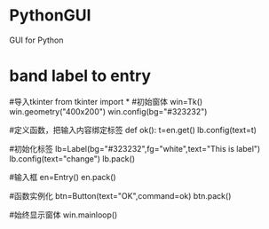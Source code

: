 # PythonGUI
GUI for Python
# band label to entry 
#导入tkinter
from tkinter import *
#初始窗体
win=Tk()
win.geometry("400x200")
win.config(bg="#323232")

#定义函数，把输入内容绑定标签
def ok():
    t=en.get()
    lb.config(text=t)

#初始化标签
lb=Label(bg="#323232",fg="white",text="This is label")
lb.config(text="change")
lb.pack()

#输入框
en=Entry()
en.pack()

#函数实例化
btn=Button(text="OK",command=ok)
btn.pack()

#始终显示窗体
win.mainloop()
